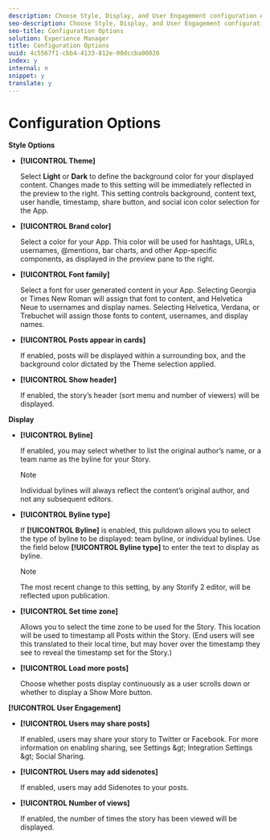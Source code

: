 ```yaml
---
description: Choose Style, Display, and User Engagement configuration options for Storify 2 from Livefyre Studio.
seo-description: Choose Style, Display, and User Engagement configuration options for Storify 2 from Livefyre Studio.
seo-title: Configuration Options
solution: Experience Manager
title: Configuration Options
uuid: 4c5567f1-cbb4-4133-812e-00dccba00020
index: y
internal: n
snippet: y
translate: y
---
```


# Configuration Options

**Style Options**

* **[!UICONTROL  Theme]**

  Select **Light** or **Dark** to define the background color for your displayed content. Changes made to this setting will be immediately reflected in the preview to the right. This setting controls background, content text, user handle, timestamp, share button, and social icon color selection for the App.

* **[!UICONTROL  Brand color]**

  Select a color for your App. This color will be used for hashtags, URLs, usernames, @mentions, bar charts, and other App-specific components, as displayed in the preview pane to the right.

* **[!UICONTROL  Font family]**

  Select a font for user generated content in your App. Selecting Georgia or Times New Roman will assign that font to content, and Helvetica Neue to usernames and display names. Selecting Helvetica, Verdana, or Trebuchet will assign those fonts to content, usernames, and display names.

* **[!UICONTROL  Posts appear in cards]**

  If enabled, posts will be displayed within a surrounding box, and the background color dictated by the Theme selection applied.

* **[!UICONTROL  Show header]**

  If enabled, the story’s header (sort menu and number of viewers) will be displayed.

**Display**

* **[!UICONTROL  Byline]**

  If enabled, you may select whether to list the original author’s name, or a team name as the byline for your Story.

  >[!NOTE]
  >
  >Individual bylines will always reflect the content’s original author, and not any subsequent editors.

* **[!UICONTROL  Byline type]** 

  If **[!UICONTROL  Byline]** is enabled, this pulldown allows you to select the type of byline to be displayed: team byline, or individual bylines. Use the field below **[!UICONTROL  Byline type]** to enter the text to display as byline.

  >[!NOTE]
  >
  >The most recent change to this setting, by any Storify 2 editor, will be reflected upon publication.

* **[!UICONTROL  Set time zone]**

  Allows you to select the time zone to be used for the Story. This location will be used to timestamp all Posts within the Story. (End users will see this translated to their local time, but may hover over the timestamp they see to reveal the timestamp set for the Story.)

* **[!UICONTROL  Load more posts]**

  Choose whether posts display continuously as a user scrolls down or whether to display a Show More button.

**[!UICONTROL  User Engagement]**

* **[!UICONTROL  Users may share posts]**

  If enabled, users may share your story to Twitter or Facebook. For more information on enabling sharing, see Settings &amp;gt; Integration Settings &amp;gt; Social Sharing.

* **[!UICONTROL  Users may add sidenotes]**

  If enabled, users may add Sidenotes to your posts.

* **[!UICONTROL  Number of views]**

  If enabled, the number of times the story has been viewed will be displayed.

